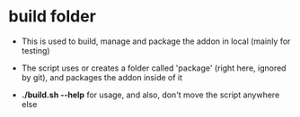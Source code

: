 # build folder

- This is used to build, manage and package the addon in local (mainly for testing)

- The script uses or creates a folder called 'package' (right here, ignored by git), and packages the addon inside of it

- **./build.sh --help** for usage, and also, don't move the script anywhere else
